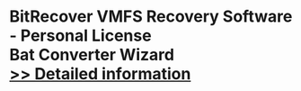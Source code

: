 # BitRecover VMFS Recovery Software - Personal License<br />Bat Converter Wizard<br />[>> Detailed information](https://secure.shareit.com/shareit/product.html?productid=300953497&affiliateid=200057808)
